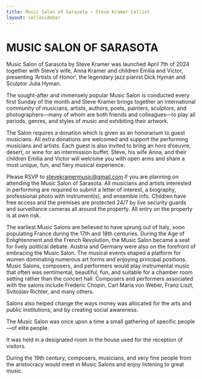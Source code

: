 ```yaml
---
title: Music Salon of Sarasota ‹ Steve Kramer Cellist
layout: cellosidebar
---
```

# MUSIC SALON OF SARASOTA
Music Salon of Sarasota by Steve Kramer was launched April 7th of 2024 together with Steve’s wife, Anna Kramer and children Emilia and Victor, presenting ‘Artists of Honor’, the legendary jazz pianist Dick Hyman and Sculptor Julia Hyman. 

The sought-after and immensely popular Music Salon is conducted every first Sunday of the month and Steve Kramer brings together an international community of musicians, artists, authors, poets, painters, sculptors, and photographers—many of whom are both friends and colleagues—to play all periods, genres, and styles of music and exhibiting their artwork. 

The Salon requires a donation which is given as an honorarium to guest musicians.  All extra donations are welcomed and support the performing musicians and artists.  Each guest is also invited to bring an hors d’oeuvre, desert, or wine for an intermission buffet.  Steve, his wife Anna, and their children Emilia and Victor will welcome you with open arms and share a most unique, fun, and fiery musical experience.  

Please RSVP to stevekramermusic@gmail.com if you are planning on attending the Music Salon of Sarasota.  All musicians and artists interested in performing are required to submit a letter of interest, a biography, professional photo with instrument(s), and ensemble info.  Children have free access and the premises are protected 24/7 by live security guards and surveillance cameras all around the property.  All entry on the property is at own risk.

The earliest Music Salons are believed to have sprung out of Italy, soon populating France during the 17th and 18th centuries.  During the Age of Enlightenment and the French Revolution, the Music Salon became a seat for lively political debate.  Austria and Germany were also on the forefront of embracing the Music Salon.  The musical events shaped a platform for women dominating numerous art forms and enjoying principal positions.  Music Salons, composers, and performers would play instrumental music that often was sentimental, beautiful, fun, and suitable for a chamber room setting rather than the concert hall.  Composers and performers associated with the salons include Frederic Chopin, Carl Maria von Weber, Franz Liszt, Svitoslav Richter, and many others.  

Salons also helped change the ways money was allocated for the arts and public institutions, and by creating social awareness.   

The Music Salon was once upon a time a small gathering of specific people—of elite people.  

It was held in a designated room in the house used for the reception of visitors.  

During the 19th century, composers, musicians, and very fine people from the aristocracy would meet in Music Salons and enjoy listening to great music.



